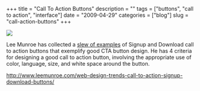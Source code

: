 +++
title = "Call To Action Buttons"
description = ""
tags = ["buttons", "call to action", "interface"]
date = "2009-04-29"
categories = ["blog"]
slug = "call-action-buttons"
+++



  <div class="notebook-screenshot"><a href="http://www.leemunroe.com/web-design-trends-call-to-action-signup-download-buttons/"><img src="/media/bluga/wt49f8307fda7e2.jpg"/></a></div><p>Lee Munroe has collected a <a href="http://www.leemunroe.com/web-design-trends-call-to-action-signup-download-buttons/">slew of examples</a> of Signup and Download call to action buttons that exemplify good CTA button design. He has 4 criteria for designing a good call to action button, involving the appropriate use of color, language, size, and white space around the button.</p>
    
  <a href="http://www.leemunroe.com/web-design-trends-call-to-action-signup-download-buttons/">http://www.leemunroe.com/web-design-trends-call-to-action-signup-download-buttons/</a>
